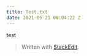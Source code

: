 ```yaml
---
title: Test.txt
date: 2021-05-21 00:04:22 Z
---
```


test


> Written with [StackEdit](https://stackedit.io/).
<!--stackedit_data:
eyJoaXN0b3J5IjpbNzE4MjI0NjU4XX0=
-->